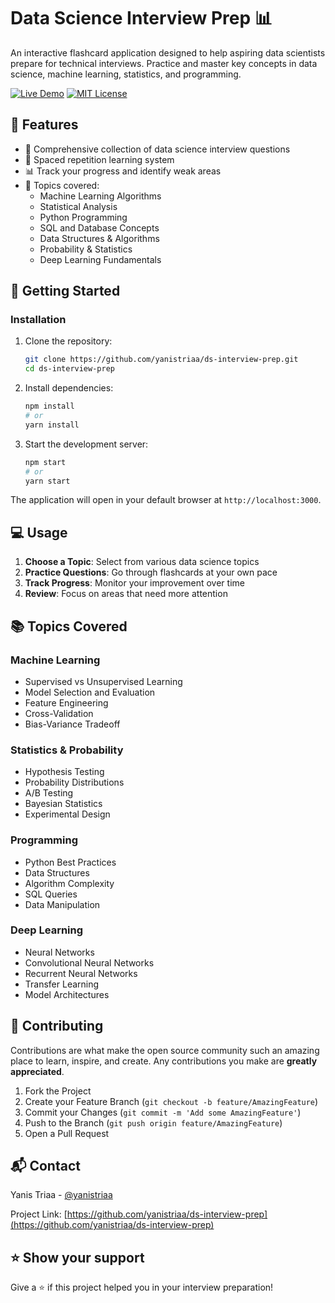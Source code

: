 # Data Science Interview Prep 📊

An interactive flashcard application designed to help aspiring data scientists prepare for technical interviews. Practice and master key concepts in data science, machine learning, statistics, and programming.

[![Live Demo](https://img.shields.io/badge/demo-live-brightgreen)](https://yanistriaa.github.io/ds-interview-prep/)
[![MIT License](https://img.shields.io/badge/license-MIT-blue.svg)](LICENSE)

## 🌟 Features

- 📝 Comprehensive collection of data science interview questions
- 🔄 Spaced repetition learning system
- 📊 Track your progress and identify weak areas
- 🎯 Topics covered:
  - Machine Learning Algorithms
  - Statistical Analysis
  - Python Programming
  - SQL and Database Concepts
  - Data Structures & Algorithms
  - Probability & Statistics
  - Deep Learning Fundamentals

## 🚀 Getting Started

### Installation

1. Clone the repository:
   ```bash
   git clone https://github.com/yanistriaa/ds-interview-prep.git
   cd ds-interview-prep
   ```

2. Install dependencies:
   ```bash
   npm install
   # or
   yarn install
   ```

3. Start the development server:
   ```bash
   npm start
   # or
   yarn start
   ```

The application will open in your default browser at `http://localhost:3000`.

## 💻 Usage

1. **Choose a Topic**: Select from various data science topics
2. **Practice Questions**: Go through flashcards at your own pace
3. **Track Progress**: Monitor your improvement over time
4. **Review**: Focus on areas that need more attention

## 📚 Topics Covered

### Machine Learning
- Supervised vs Unsupervised Learning
- Model Selection and Evaluation
- Feature Engineering
- Cross-Validation
- Bias-Variance Tradeoff

### Statistics & Probability
- Hypothesis Testing
- Probability Distributions
- A/B Testing
- Bayesian Statistics
- Experimental Design

### Programming
- Python Best Practices
- Data Structures
- Algorithm Complexity
- SQL Queries
- Data Manipulation

### Deep Learning
- Neural Networks
- Convolutional Neural Networks
- Recurrent Neural Networks
- Transfer Learning
- Model Architectures

## 🤝 Contributing

Contributions are what make the open source community such an amazing place to learn, inspire, and create. Any contributions you make are **greatly appreciated**.

1. Fork the Project
2. Create your Feature Branch (`git checkout -b feature/AmazingFeature`)
3. Commit your Changes (`git commit -m 'Add some AmazingFeature'`)
4. Push to the Branch (`git push origin feature/AmazingFeature`)
5. Open a Pull Request


## 📬 Contact

Yanis Triaa - [@yanistriaa](https://github.com/yanistriaa)

Project Link: [https://github.com/yanistriaa/ds-interview-prep](https://github.com/yanistriaa/ds-interview-prep)

## ⭐️ Show your support

Give a ⭐️ if this project helped you in your interview preparation!